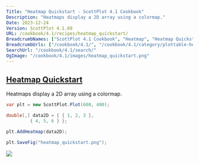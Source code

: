 ```yaml
---
Title: "Heatmap Quickstart - ScottPlot 4.1 Cookbook"
Description: "Heatmaps display a 2D array using a colormap."
Date: 2023-12-24
Version: ScottPlot 4.1.69
URL: /cookbook/4.1/recipes/heatmap_quickstart/
BreadcrumbNames: ["ScottPlot 4.1 Cookbook", "Heatmap", "Heatmap Quickstart"]
BreadcrumbUrls: ["/cookbook/4.1/", "/cookbook/4.1/category/plottable-heatmap", "/cookbook/4.1/recipes/heatmap_quickstart/"]
SearchUrl: "/cookbook/4.1/search/"
OgImage: "/cookbook/4.1/images/heatmap_quickstart.png"
---
```


<h2><a id='heatmap-quickstart' href='/cookbook/4.1/recipes/heatmap_quickstart/'>Heatmap Quickstart</a></h2>

Heatmaps display a 2D array using a colormap.

```cs
var plt = new ScottPlot.Plot(600, 400);

double[,] data2D = { { 1, 2, 3 },
         { 4, 5, 6 } };

plt.AddHeatmap(data2D);

plt.SaveFig("heatmap_quickstart.png");
```

<img src='../../images/heatmap_quickstart.png' class='d-block mx-auto my-5' />


